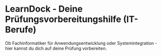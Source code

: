 # LearnDock - Deine Prüfungsvorbereitungshilfe (IT-Berufe)

Ob Fachinformatiker für Anwendungsentwicklung oder Systemintegration - hier kannst du dich auf deine Prüfung
vorbereiten.